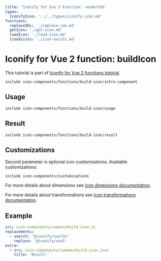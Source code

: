 ```yaml
title: 'Iconify for Vue 2 Function: renderSVG'
types:
  IconifyIcon: '../../types/iconify-icon.md'
functions:
  replaceIDs: './replace-ids.md'
  getIcon: './get-icon.md'
  loadIcon: './load-icon.md'
  iconExists: './icon-exists.md'
```

# Iconify for Vue 2 function: buildIcon

This tutorial is part of [Iconify for Vue 2 functions tutorial](./index.md#functions).

`include icon-components/functions/build-icon/intro-component`

## Usage

`include icon-components/functions/build-icon/usage`

## Result

`include icon-components/functions/build-icon/result`

## Customizations

Second parameter is optional icon customizations. Available customizations:

`include icon-components/customisations`

For more details about dimensions see [icon dimensions documentation](./dimensions.md).

For more details about transformations see [icon transformations documentation](./transform.md).

## Example

```yaml
src: icon-components/common/build-icon.js
replacements:
  - search: '@iconify/svelte'
    replace: '@iconify/vue2'
extra:
  - src: icon-components/common/build-icon.json
    title: 'Result:'
```
